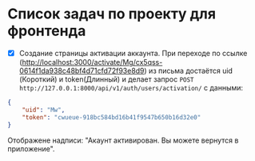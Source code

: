 # Список задач по проекту для фронтенда

- [x] Создание страницы активации аккаунта. При переходе по ссылке (<http://localhost:3000/activate/Mg/cx5qss-0614f1da938c48bf4d71cfd72f93e8d9>) из письма достаётся uid (Короткий) и token(Длинный) и делает запрос `POST http://127.0.0.1:8000/api/v1/auth/users/activation/`
c данными:

```json
{
    "uid": "Mw",
    "token": "cwueue-918bc584bd16b41f9547b650b16d32e0"
}
```

Отображене надписи: "Акаунт активирован. Вы можете вернутся в приложение".
